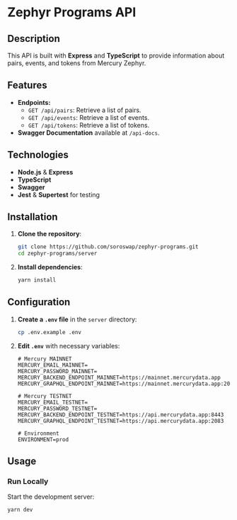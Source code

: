 # Zephyr Programs API

## Description

This API is built with **Express** and **TypeScript** to provide information about pairs, events, and tokens from Mercury Zephyr. 

## Features

- **Endpoints:**
  - `GET /api/pairs`: Retrieve a list of pairs.
  - `GET /api/events`: Retrieve a list of events.
  - `GET /api/tokens`: Retrieve a list of tokens.
- **Swagger Documentation** available at `/api-docs`.

## Technologies

- **Node.js** & **Express**
- **TypeScript**
- **Swagger**
- **Jest** & **Supertest** for testing

## Installation

1. **Clone the repository**:
    ```bash
    git clone https://github.com/soroswap/zephyr-programs.git
    cd zephyr-programs/server
    ```

2. **Install dependencies**:
    ```bash
    yarn install
    ```

## Configuration

1. **Create a `.env` file** in the `server` directory:
    ```bash
    cp .env.example .env
    ```

2. **Edit `.env`** with necessary variables:
    ```env
    # Mercury MAINNET
    MERCURY_EMAIL_MAINNET=
    MERCURY_PASSWORD_MAINNET=
    MERCURY_BACKEND_ENDPOINT_MAINNET=https://mainnet.mercurydata.app
    MERCURY_GRAPHQL_ENDPOINT_MAINNET=https://mainnet.mercurydata.app:2083

    # Mercury TESTNET
    MERCURY_EMAIL_TESTNET=
    MERCURY_PASSWORD_TESTNET=
    MERCURY_BACKEND_ENDPOINT_TESTNET=https://api.mercurydata.app:8443
    MERCURY_GRAPHQL_ENDPOINT_TESTNET=https://api.mercurydata.app:2083

    # Environment
    ENVIRONMENT=prod
    ```

## Usage

### Run Locally

Start the development server:
```bash
yarn dev
